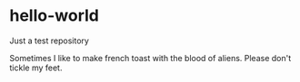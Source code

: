 # hello-world
Just a test repository 


Sometimes I like to make french toast with the blood of aliens. 
Please don't tickle my feet. 
